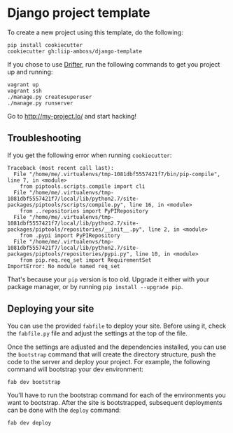 Django project template
=======================

To create a new project using this template, do the following:

    pip install cookiecutter
    cookiecutter gh:liip-amboss/django-template

If you chose to use [Drifter](https://github.com/liip/drifter), run the
following commands to get you project up and running:

    vagrant up
    vagrant ssh
    ./manage.py createsuperuser
    ./manage.py runserver

Go to http://my-project.lo/ and start hacking!

Troubleshooting
---------------

If you get the following error when running `cookiecutter`:

```
Traceback (most recent call last):
  File "/home/me/.virtualenvs/tmp-1081dbf5557421f7/bin/pip-compile", line 7, in <module>
    from piptools.scripts.compile import cli
  File "/home/me/.virtualenvs/tmp-1081dbf5557421f7/local/lib/python2.7/site-packages/piptools/scripts/compile.py", line 16, in <module>
    from ..repositories import PyPIRepository
  File "/home/me/.virtualenvs/tmp-1081dbf5557421f7/local/lib/python2.7/site-packages/piptools/repositories/__init__.py", line 2, in <module>
    from .pypi import PyPIRepository
  File "/home/me/.virtualenvs/tmp-1081dbf5557421f7/local/lib/python2.7/site-packages/piptools/repositories/pypi.py", line 10, in <module>
    from pip.req.req_set import RequirementSet
ImportError: No module named req_set
```

That's because your `pip` version is too old. Upgrade it either with your
package manager, or by running `pip install --upgrade pip`.


Deploying your site
-------------------

You can use the provided `fabfile` to deploy your site. Before using it, check
the `fabfile.py` file and adjust the settings at the top of the file.

Once the settings are adjusted and the dependencies installed, you can use the
`bootstrap` command that will create the directory structure, push the code to
the server and deploy your project. For example, the following command will
bootstrap your dev environment:

    fab dev bootstrap

You'll have to run the bootstrap command for each of the environments you want
to bootstrap. After the site is bootstrapped, subsequent deployments can be
done with the `deploy` command:

    fab dev deploy
